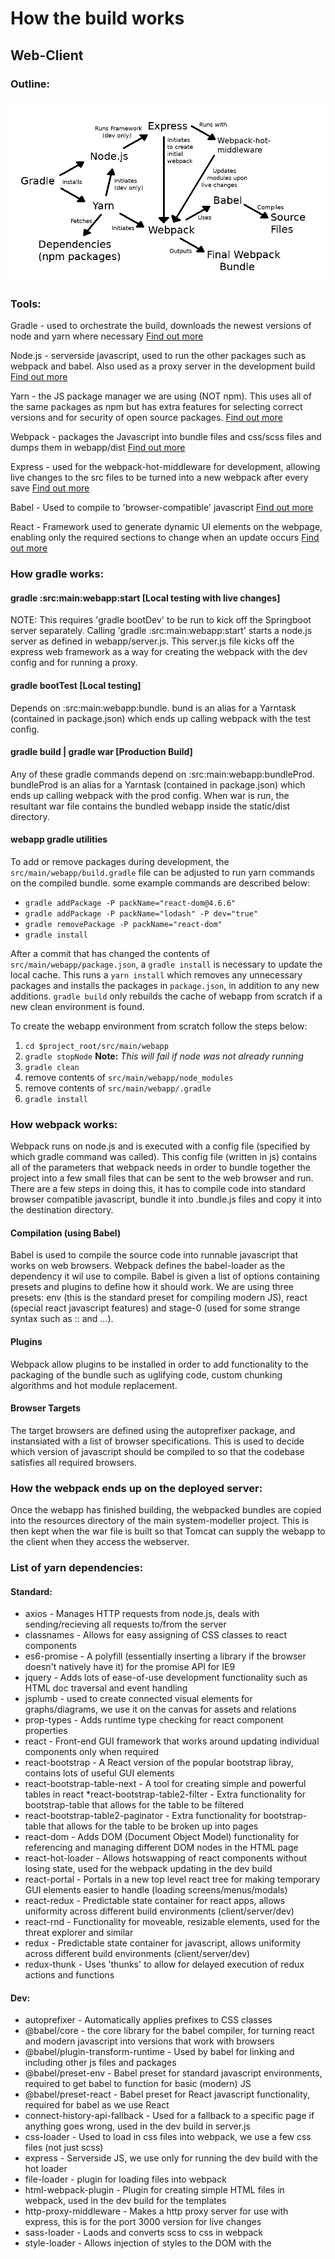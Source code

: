 # How the build works

## Web-Client

### Outline:

![Simple outline of how the elements interact with each other](JS_BUILD_DIAGRAM.png)

### Tools:

Gradle - used to orchestrate the build, downloads the newest versions of node and yarn where necessary [Find out more](https://gradle.org/ "Gradle")

Node.js - serverside javascript, used to run the other packages such as webpack and babel. Also used as a proxy server in the development build [Find out more](https://nodejs.org/en/ "NodeJS")

Yarn - the JS package manager we are using (NOT npm). This uses all of the same packages as npm but has extra features for selecting correct versions and for security of open source packages. [Find out more](https://yarnpkg.com/lang/en/ "Yarn")

Webpack - packages the Javascript into bundle files and css/scss files and dumps them in webapp/dist [Find out more](https://webpack.js.org/ "Webpack")

Express - used for the webpack-hot-middleware for development, allowing live changes to the src files to be turned into a new webpack after every save [Find out more](https://expressjs.com/ "Express")

Babel - Used to compile to 'browser-compatible' javascript [Find out more](https://babeljs.io/ "Babel")

React - Framework used to generate dynamic UI elements on the webpage, enabling only the required sections to change when an update occurs [Find out more](https://reactjs.org/ "ReactJS")

### How gradle works:
#### gradle :src:main:webapp:start [Local testing with live changes]
NOTE: This requires 'gradle bootDev' to be run to kick off the Springboot server separately.
Calling 'gradle :src:main:webapp:start' starts a node.js server as defined in webapp/server.js.
This server.js file kicks off the express web framework as a way for creating the webpack with the dev config and for running a proxy.

#### gradle bootTest [Local testing]
Depends on :src:main:webapp:bundle.
bund is an alias for a Yarntask (contained in package.json) which ends up calling webpack with the test config.

#### gradle build | gradle war [Production Build]
Any of these gradle commands depend on :src:main:webapp:bundleProd.
bundleProd is an alias for a Yarntask (contained in package.json) which ends up calling webpack with the prod config.
When war is run, the resultant war file contains the bundled webapp inside the static/dist directory.

#### webapp gradle utilities

To add or remove packages during development, the `src/main/webapp/build.gradle` file can be adjusted to run yarn
commands on the compiled bundle. some example commands are described below:

- `gradle addPackage -P packName="react-dom@4.6.6"`
- `gradle addPackage -P packName="lodash" -P dev="true"`
- `gradle removePackage -P packName="react-dom"`
- `gradle install`

After a commit that has changed the contents of `src/main/webapp/package.json`, a `gradle install`
is necessary to update the local cache. This runs a `yarn install` which removes any unnecessary
packages and installs the packages in `package.json`, in addition to any new additions.
`gradle build` only rebuilds the cache of webapp from scratch if a new clean environment is found.

To create the webapp environment from scratch follow the steps below:

1. `cd $project_root/src/main/webapp`
2. `gradle stopNode` **Note:** _This will fail if node was not already running_
3. `gradle clean`
3. remove contents of `src/main/webapp/node_modules`
4. remove contents of `src/main/webapp/.gradle`
5. `gradle install`

### How webpack works:
Webpack runs on node.js and is executed with a config file (specified by which gradle command was called).
This config file (written in js) contains all of the parameters that webpack needs in order to bundle together the project into a few small files that can be sent to the web browser and run.
There are a few steps in doing this, it has to compile code into standard browser compatible javascript, bundle it into .bundle.js files and copy it into the destination directory.

#### Compilation (using Babel)
Babel is used to compile the source code into runnable javascript that works on web browsers.
Webpack defines the babel-loader as the dependency it wil use to compile.
Babel is given a list of options containing presets and plugins to define how it should work.
We are using three presets: env (this is the standard preset for compiling modern JS), react (special react javascript features) and stage-0 (used for some strange syntax such as :: and ...).

#### Plugins
Webpack allow plugins to be installed in order to add functionality to the packaging of the bundle such as uglifying code, custom chunking algorithms and hot module replacement.

#### Browser Targets
The target browsers are defined using the autoprefixer package, and instansiated with a list of browser specifications.
This is used to decide which version of javascript should be compiled to so that the codebase satisfies all required browsers.

### How the webpack ends up on the deployed server:
Once the webapp has finished building, the webpacked bundles are copied into the resources directory of the main system-modeller project. This is then kept when the war file is built so that Tomcat can supply the webapp to the client when they access the webserver.

### List of yarn dependencies:
#### Standard:

* axios  -  Manages HTTP requests from node.js, deals with sending/recieving all requests to/from the server
* classnames  -  Allows for easy assigning of CSS classes to react components
* es6-promise  -  A polyfill (essentially inserting a library if the browser doesn't natively have it) for the promise API for IE9
* jquery  -  Adds lots of ease-of-use development functionality such as HTML doc traversal and event handling
* jsplumb  -  used to create connected visual elements for graphs/diagrams, we use it on the canvas for assets and relations
* prop-types  -  Adds runtime type checking for react component properties
* react  -  Front-end GUI framework that works around updating individual components only when required
* react-bootstrap  -  A React version of the popular bootstrap libray, contains lots of useful GUI elements
* react-bootstrap-table-next  -  A tool for creating simple and powerful tables in react
*react-bootstrap-table2-filter  -  Extra functionality for bootstrap-table that allows for the table to be filtered
* react-bootstrap-table2-paginator  -  Extra functionality for bootstrap-table that allows for the table to be broken up into pages
* react-dom  -  Adds DOM (Document Object Model) functionality for referencing and managing different DOM nodes in the HTML page
* react-hot-loader  -  Allows hotswapping of react components without losing state, used for the webpack updating in the dev build
* react-portal  -  Portals in a new top level react tree for making temporary GUI elements easier to handle (loading screens/menus/modals)
* react-redux  -  Predictable state container for react apps, allows uniformity across different build environments (client/server/dev)
* react-rnd  -  Functionality for moveable, resizable elements, used for the threat explorer and similar
* redux  -  Predictable state container for javascript, allows uniformity across different build environments (client/server/dev)
* redux-thunk  -  Uses 'thunks' to allow for delayed execution of redux actions and functions

#### Dev:

* autoprefixer  -  Automatically applies prefixes to CSS classes
* @babel/core  -  the core library for the babel compiler, for turning react and modern javascript into versions that work with browsers
* @babel/plugin-transform-runtime  -  Used by babel for linking and including other js files and packages
* @babel/preset-env  -  Babel preset for standard javascript environments, required to get babel to function for basic (modern) JS
* @babel/preset-react  -  Babel preset for React javascript functionality, required for babel as we use React
* connect-history-api-fallback  -  Used for a fallback to a specific page if anything goes wrong, used in the dev build in server.js
* css-loader  -  Used to load in css files into webpack, we use a few css files (not just scss)
* express  -  Serverside JS, we use only for running the dev build with the hot loader
* file-loader  -  plugin for loading files into webpack
* html-webpack-plugin  -  Plugin for creating simple HTML files in webpack, used in the dev build for the templates
* http-proxy-middleware  -  Makes a http proxy server for use with express, this is for the port 3000 version for live changes
* sass-loader  -  Laods and converts scss to css in webpack
* style-loader  -  Allows injection of styles to the DOM with the <style> tag
* webpack  -  used to package the javascript application into bundles that can be sent from the webserver to the client
* webpack-cli  -  Command line interface to get webpack to work, we don't use this but it's a requirement to get webpack v4 to work
* webpack-dev-middleware  -  Used as part of the webpack live updates
* webpack-hot-middleware  -  Used in development to create a new webpack every time a change is made to the source code for quick and easy development

#### Other:

font-awesome (included in template AND on the servers resource files) - Font used for the webpage, includes lots of very useful symbols and icons
